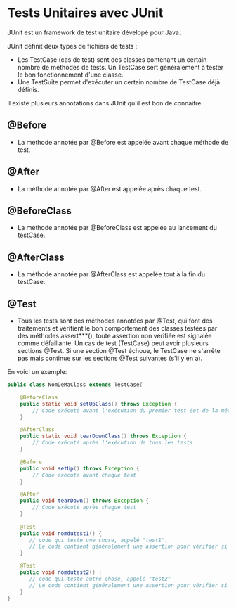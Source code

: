 # Tests Unitaires avec JUnit

JUnit est un framework de test unitaire dévelopé pour Java.

JUnit définit deux types de fichiers de tests :
* Les TestCase (cas de test) sont des classes contenant un certain nombre de méthodes de tests. Un TestCase sert généralement à tester le bon fonctionnement d'une classe.
* Une TestSuite permet d'exécuter un certain nombre de TestCase déjà définis.

Il existe plusieurs annotations dans JUnit qu'il est bon de connaitre.

## @Before
- La méthode annotée par @Before est appelée avant chaque méthode de test.

## @After
- La méthode annotée par @After est appelée après chaque test.
  
## @BeforeClass
- La méthode annotée par @BeforeClass est appelée au lancement du testCase.

## @AfterClass
- La méthode annotée par @AfterClass est appelée tout à la fin du testCase.
 
 ## @Test
 - Tous les tests sont des méthodes annotées par @Test, qui font des traitements et vérifient le bon comportement des classes testées par des méthodes assert***(), toute assertion non vérifiée est signalée comme défaillante. Un cas de test (TestCase) peut avoir plusieurs sections @Test. Si une section @Test échoue, le TestCase ne s'arrête pas mais continue sur les sections @Test suivantes (s'il y en a).

En voici un exemple:

```java
public class NomDeMaClass extends TestCase{

    @BeforeClass
    public static void setUpClass() throws Exception {
        // Code exécuté avant l'exécution du premier test (et de la méthode @Before)        
    }

    @AfterClass
    public static void tearDownClass() throws Exception {
        // Code exécuté après l'exécution de tous les tests
    }

    @Before
    public void setUp() throws Exception {
        // Code exécuté avant chaque test        
    }

    @After
    public void tearDown() throws Exception {
        // Code exécuté après chaque test
    }
    
    @Test
    public void nomdutest1() {
       // code qui teste une chose, appelé "test1". 
       // Le code contient généralement une assertion pour vérifier si une condition est vraie ou fausse.
    }

    @Test
    public void nomdutest2() {
       // code qui teste autre chose, appelé "test2"
       // Le code contient généralement une assertion pour vérifier si une condition est vraie ou fausse.
    }
}
```
